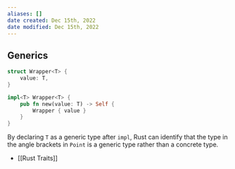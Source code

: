 ```yaml
---
aliases: []
date created: Dec 15th, 2022
date modified: Dec 15th, 2022
---
```


## Generics
```rust
struct Wrapper<T> {
    value: T,
}

impl<T> Wrapper<T> {
    pub fn new(value: T) -> Self {
        Wrapper { value }
    }
}
```

By declaring `T` as a generic type after `impl`, Rust can identify that the type in the angle brackets in `Point` is a generic type rather than a concrete type.

- [[Rust Traits]]
